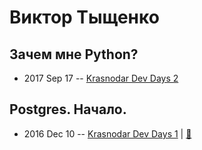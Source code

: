 # Виктор Тыщенко

## Зачем мне Python?
- 2017 Sep 17 -- [Krasnodar Dev Days 2](https://www.youtube.com/watch?v=siwYji8MMw0)    
## Postgres. Начало.
- 2016 Dec 10 -- [Krasnodar Dev Days 1](https://www.youtube.com/watch?v=-RUY8GezHvI)  | [:notebook:](https://www.slideshare.net/TyVikZero/postgres-70057427)  
